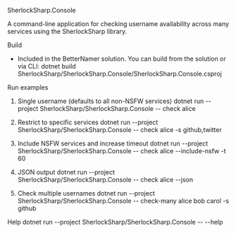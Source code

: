 SherlockSharp.Console

A command-line application for checking username availability across many services using the SherlockSharp library.

Build
- Included in the BetterNamer solution. You can build from the solution or via CLI:
  dotnet build SherlockSharp/SherlockSharp.Console/SherlockSharp.Console.csproj

Run examples

1) Single username (defaults to all non-NSFW services)
   dotnet run --project SherlockSharp/SherlockSharp.Console -- check alice

2) Restrict to specific services
   dotnet run --project SherlockSharp/SherlockSharp.Console -- check alice -s github,twitter

3) Include NSFW services and increase timeout
   dotnet run --project SherlockSharp/SherlockSharp.Console -- check alice --include-nsfw -t 60

4) JSON output
   dotnet run --project SherlockSharp/SherlockSharp.Console -- check alice --json

5) Check multiple usernames
   dotnet run --project SherlockSharp/SherlockSharp.Console -- check-many alice bob carol -s github

Help
   dotnet run --project SherlockSharp/SherlockSharp.Console -- --help
